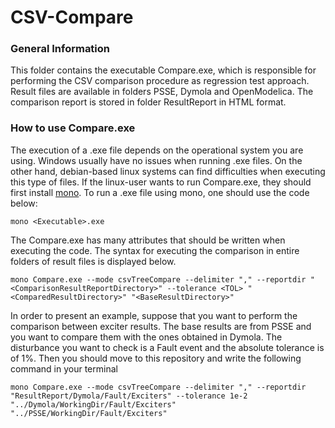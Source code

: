 # CSV-Compare

### General Information
This folder contains the executable Compare.exe, which is responsible for performing the CSV comparison procedure as regression test approach. Result files are available in folders PSSE, Dymola and OpenModelica. The comparison report is stored in folder ResultReport in HTML format.

### How to use Compare.exe
The execution of a .exe file depends on the operational system you are using. Windows usually have no issues when running .exe files. On the other hand, debian-based linux systems can find difficulties when executing this type of files. If the linux-user wants to run Compare.exe, they should first install [mono](https://www.mono-project.com/). To run a .exe file using mono, one should use the code below:

```
mono <Executable>.exe
```

The Compare.exe has many attributes that should be written when executing the code. The syntax for executing the comparison in entire folders of result files is displayed below.
```
mono Compare.exe --mode csvTreeCompare --delimiter "," --reportdir "<ComparisonResultReportDirectory>" --tolerance <TOL> "<ComparedResultDirectory>" "<BaseResultDirectory>"
```

In order to present an example, suppose that you want to perform the comparison between exciter results. The base results are from PSSE and you want to compare them with the ones obtained in Dymola. The disturbance you want to check is a Fault event and the absolute tolerance is of 1%. Then you should move to this repository and write the following command in your terminal

```
mono Compare.exe --mode csvTreeCompare --delimiter "," --reportdir "ResultReport/Dymola/Fault/Exciters" --tolerance 1e-2 "../Dymola/WorkingDir/Fault/Exciters" "../PSSE/WorkingDir/Fault/Exciters"
```
